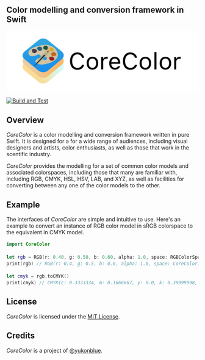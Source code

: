 ## Color modelling and conversion framework in Swift
<img src="Assets/CoreColor_Banner.png" alt="CoreColor">

[![Build and Test](https://github.com/yukonblue/CoreColor/actions/workflows/swift.yml/badge.svg)](https://github.com/yukonblue/CoreColor/actions/workflows/swift.yml)

## Overview

*CoreColor* is a color modelling and conversion framework written in pure Swift.
It is designed for a for a wide range of audiences, including visual designers and artists,
color enthusiasts, as well as those that work in the scentific industry.

*CoreColor* provides the modelling for a set of common color models and associated colorspaces,
including those that many are familiar with, including RGB, CMYK, HSL, HSV, LAB, and XYZ,
as well as facilities for converting between any one of the color models to the other.

## Example

The interfaces of *CoreColor* are simple and intuitive to use. Here's an example
to convert an instance of RGB color model in sRGB colorspace to the equivalent in
CMYK model.

```swift
import CoreColor

let rgb = RGB(r: 0.40, g: 0.50, b: 0.60, alpha: 1.0, space: RGBColorSpaces.sRGB)
print(rgb) // RGB(r: 0.4, g: 0.5, b: 0.6, alpha: 1.0, space: CoreColor.RGBColorSpace(...))

let cmyk = rgb.toCMYK()
print(cmyk) // CMYK(c: 0.3333334, m: 0.1666667, y: 0.0, k: 0.39999998, alpha: 1.0)
```

## License

*CoreColor* is licensed under the [MIT License](https://choosealicense.com/licenses/mit/).

## Credits

*CoreColor* is a project of [@yukonblue](https://github.com/yukonblue).
